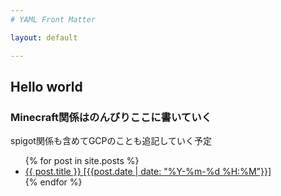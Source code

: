 ```yaml
---
# YAML Front Matter

layout: default 

---
```


<script src="//adm.shinobi.jp/s/866d547b0b4324617e6920c3bac0a34c"></script>


## Hello world

### Minecraft関係はのんびりここに書いていく
spigot関係も含めてGCPのことも追記していく予定

<ul>
  {% for post in site.posts %}
    <li>
      <a href="{{ page.path | prepend:site.baseurl }}">{{ post.title }} [{{post.date | date: "%Y-%m-%d %H:%M"}}]</a>
    </li>
  {% endfor %}
</ul>

<script src="//adm.shinobi.jp/s/866d547b0b4324617e6920c3bac0a34c"></script>
